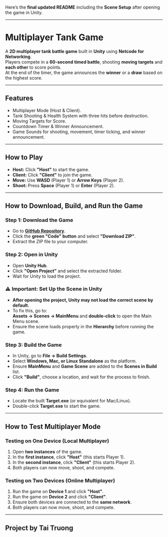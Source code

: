 Here’s the **final updated README** including the **Scene Setup** after opening the game in Unity.

---

# **Multiplayer Tank Game**  

A **2D multiplayer tank battle game** built in **Unity** using **Netcode for Networking**.  
Players compete in a **60-second timed battle**, shooting **moving targets** and **each other** to score points.  
At the end of the timer, the game announces the **winner** or a **draw** based on the highest score.

---

## **Features**
- Multiplayer Mode (Host & Client).  
- Tank Shooting & Health System with three hits before destruction.  
- Moving Targets for Score.  
- Countdown Timer & Winner Announcement.  
- Game Sounds for shooting, movement, timer ticking, and winner announcement.  

---

## **How to Play**
- **Host:** Click **"Host"** to start the game.  
- **Client:** Click **"Client"** to join the game.  
- **Move:** Use **WASD** (Player 1) or **Arrow Keys** (Player 2).  
- **Shoot:** Press **Space** (Player 1) or **Enter** (Player 2).  

---

## **How to Download, Build, and Run the Game**
### **Step 1: Download the Game**
- Go to **[GitHub Repository](https://github.com/Tai2970/Target_MultiplayerGame)**.  
- Click the **green "Code" button** and select **"Download ZIP"**.  
- Extract the ZIP file to your computer.  

### **Step 2: Open in Unity**
- Open **Unity Hub**.  
- Click **"Open Project"** and select the extracted folder.  
- Wait for Unity to load the project.  

### **⚠ Important: Set Up the Scene in Unity**
- **After opening the project, Unity may not load the correct scene by default.**  
- To fix this, go to:  
  **Assets → Scenes → MainMenu** and **double-click** to open the Main Menu scene.  
- Ensure the scene loads properly in the **Hierarchy** before running the game.  

### **Step 3: Build the Game**
- In Unity, go to **File → Build Settings**.  
- Select **Windows, Mac, or Linux Standalone** as the platform.  
- Ensure **MainMenu** and **Game Scene** are added to the **Scenes in Build** list.  
- Click **"Build"**, choose a location, and wait for the process to finish.  

### **Step 4: Run the Game**
- Locate the built **Target.exe** (or equivalent for Mac/Linux).  
- Double-click **Target.exe** to start the game.  

---

## **How to Test Multiplayer Mode**
### **Testing on One Device (Local Multiplayer)**
1. Open **two instances** of the game.  
2. In the **first instance**, click **"Host"** (this starts Player 1).  
3. In the **second instance**, click **"Client"** (this starts Player 2).  
4. Both players can now move, shoot, and compete.  

### **Testing on Two Devices (Online Multiplayer)**
1. Run the game on **Device 1** and click **"Host"**.  
2. Run the game on **Device 2** and click **"Client"**.  
3. Ensure both devices are connected to the **same network**.  
4. Both players can now move, shoot, and compete.  

---

## **Project by Tai Truong**  
